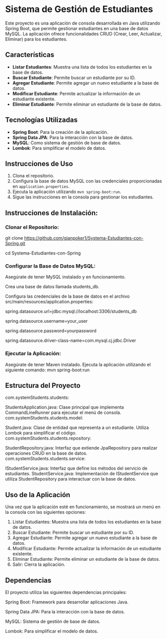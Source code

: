 # Sistema de Gestión de Estudiantes

Este proyecto es una aplicación de consola desarrollada en Java utilizando Spring Boot, que permite gestionar estudiantes en una base de datos MySQL. La aplicación ofrece funcionalidades CRUD (Crear, Leer, Actualizar, Eliminar) para los estudiantes.

## Características

- **Listar Estudiantes**: Muestra una lista de todos los estudiantes en la base de datos.
- **Buscar Estudiante**: Permite buscar un estudiante por su ID.
- **Agregar Estudiante**: Permite agregar un nuevo estudiante a la base de datos.
- **Modificar Estudiante**: Permite actualizar la información de un estudiante existente.
- **Eliminar Estudiante**: Permite eliminar un estudiante de la base de datos.

## Tecnologías Utilizadas

- **Spring Boot**: Para la creación de la aplicación.
- **Spring Data JPA**: Para la interacción con la base de datos.
- **MySQL**: Como sistema de gestión de base de datos.
- **Lombok**: Para simplificar el modelo de datos.

## Instrucciones de Uso

1. Clona el repositorio.
2. Configura la base de datos MySQL con las credenciales proporcionadas en `application.properties`.
3. Ejecuta la aplicación utilizando `mvn spring-boot:run`.
4. Sigue las instrucciones en la consola para gestionar los estudiantes.


## Instrucciones de Instalación:

### Clonar el Repositorio:
git clone https://github.com/gianpoker1/Systema-Estudiantes-con-Spring.git

cd Systema-Estudiantes-con-Spring

### Configurar la Base de Datos MySQL:

Asegúrate de tener MySQL instalado y en funcionamiento.

Crea una base de datos llamada students_db.

Configura las credenciales de la base de datos en el archivo src/main/resources/application.properties:

spring.datasource.url=jdbc:mysql://localhost:3306/students_db

spring.datasource.username=your_user

spring.datasource.password=yourpassword

spring.datasource.driver-class-name=com.mysql.cj.jdbc.Driver

### Ejecutar la Aplicación:
Asegúrate de tener Maven instalado.
Ejecuta la aplicación utilizando el siguiente comando:
mvn spring-boot:run

## Estructura del Proyecto
com.systemStudents.students:

StudentsApplication.java: Clase principal que implementa CommandLineRunner para ejecutar el menú de consola.
com.systemStudents.students.model:

Student.java: Clase de entidad que representa a un estudiante. Utiliza Lombok para simplificar el código.
com.systemStudents.students.repository:

StudentRepository.java: Interfaz que extiende JpaRepository para realizar operaciones CRUD en la base de datos.
com.systemStudents.students.service:

IStudentService.java: Interfaz que define los métodos del servicio de estudiantes.
StudentService.java: Implementación de IStudentService que utiliza StudentRepository para interactuar con la base de datos.

## Uso de la Aplicación
Una vez que la aplicación esté en funcionamiento, se mostrará un menú en la consola con las siguientes opciones:

1. Listar Estudiantes: Muestra una lista de todos los estudiantes en la base de datos.
2. Buscar Estudiante: Permite buscar un estudiante por su ID.
3. Agregar Estudiante: Permite agregar un nuevo estudiante a la base de datos.
4. Modificar Estudiante: Permite actualizar la información de un estudiante existente.
5. Eliminar Estudiante: Permite eliminar un estudiante de la base de datos.
6. Salir: Cierra la aplicación.


## Dependencias
El proyecto utiliza las siguientes dependencias principales:

Spring Boot: Framework para desarrollar aplicaciones Java.

Spring Data JPA: Para la interacción con la base de datos.

MySQL: Sistema de gestión de base de datos.

Lombok: Para simplificar el modelo de datos.
